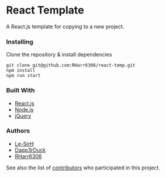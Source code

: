# React Template
A React.js template for copying to a new project.

### Installing

Clone the repository & install dependencies
```
git clone git@github.com:RHarr6306/react-temp.git
npm install
npm run start
```

### Built With

* [React.js](https://reactjs.org/)
* [Node.js](https://nodejs.org/en/)
* [jQuery](https://jquery.com/)

### Authors

* [Le-SirH](https://github.com/Le-SirH)
* [Dapp3rDuck](https://github.com/Dapp3rDuck)
* [RHarr6306](https://github.com/RHarr6306)

See also the list of [contributors](https://github.com/RHarr6306/react-temp/contributors) who participated in this project.

